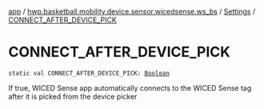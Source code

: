 [app](../../index.md) / [hwp.basketball.mobility.device.sensor.wicedsense.ws_bs](../index.md) / [Settings](index.md) / [CONNECT_AFTER_DEVICE_PICK](.)

# CONNECT_AFTER_DEVICE_PICK

`static val CONNECT_AFTER_DEVICE_PICK: `[`Boolean`](https://kotlinlang.org/api/latest/jvm/stdlib/kotlin/-boolean/index.html)

If true, WICED Sense app automatically connects to the WICED Sense tag after it is picked from the device picker

